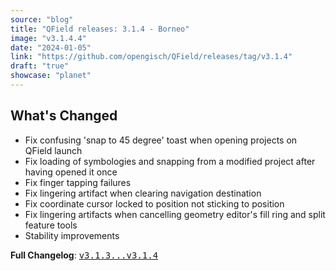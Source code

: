 ```yaml
---
source: "blog"
title: "QField releases: 3.1.4 - Borneo"
image: "v3.1.4.4"
date: "2024-01-05"
link: "https://github.com/opengisch/QField/releases/tag/v3.1.4"
draft: "true"
showcase: "planet"
---
```


<h2>What's Changed</h2>
<ul>
<li>Fix confusing 'snap to 45 degree' toast when opening projects on QField launch</li>
<li>Fix loading of symbologies and snapping from a modified project after having opened it once</li>
<li>Fix finger tapping failures</li>
<li>Fix lingering artifact when clearing navigation destination</li>
<li>Fix coordinate cursor locked to position not sticking to position</li>
<li>Fix lingering artifacts when cancelling geometry editor's fill ring and split feature tools</li>
<li>Stability improvements</li>
</ul>
<p><strong>Full Changelog</strong>: <a class="commit-link" href="https://github.com/opengisch/QField/compare/v3.1.3...v3.1.4"><tt>v3.1.3...v3.1.4</tt></a></p>
